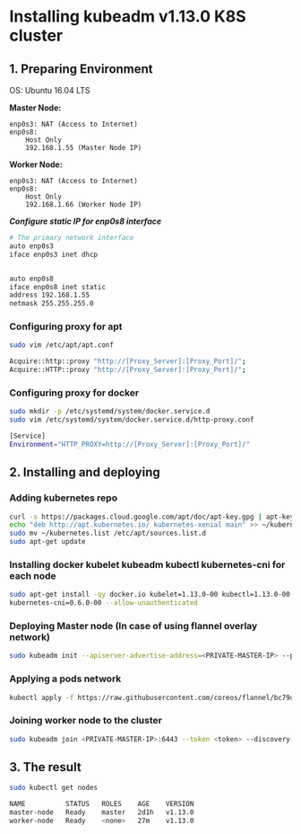 Installing kubeadm v1.13.0 K8S cluster
======================================

## 1. Preparing Environment

OS: Ubuntu 16.04 LTS

**Master Node:**

    enp0s3: NAT (Access to Internet)
    enp0s8:
        Host Only
        192.168.1.55 (Master Node IP)

**Worker Node:**

    enp0s3: NAT (Access to Internet)
    enp0s8:
        Host Only
        192.168.1.66 (Worker Node IP)

***Configure static IP for enp0s8 interface***
```sh
# The primary network interface
auto enp0s3
iface enp0s3 inet dhcp


auto enp0s8
iface enp0s8 inet static
address 192.168.1.55
netmask 255.255.255.0
```


### Configuring proxy for apt
```sh
sudo vim /etc/apt/apt.conf

Acquire::http::proxy "http://[Proxy_Server]:[Proxy_Port]/";
Acquire::HTTP::proxy "http://[Proxy_Server]:[Proxy_Port]/";
```

### Configuring proxy for docker
```sh
sudo mkdir -p /etc/systemd/system/docker.service.d
sudo vim /etc/systemd/system/docker.service.d/http-proxy.conf

[Service]
Environment="HTTP_PROXY=http://[Proxy_Server]:[Proxy_Port]/"
```

## 2. Installing and deploying

### Adding kubernetes repo
```sh
curl -s https://packages.cloud.google.com/apt/doc/apt-key.gpg | apt-key add -
echo "deb http://apt.kubernetes.io/ kubernetes-xenial main" >> ~/kubernetes.list
sudo mv ~/kubernetes.list /etc/apt/sources.list.d
sudo apt-get update
```

### Installing docker kubelet kubeadm kubectl kubernetes-cni for each node
```sh
sudo apt-get install -qy docker.io kubelet=1.13.0-00 kubectl=1.13.0-00 kubeadm=1.13.0-00 \
kubernetes-cni=0.6.0-00 --allow-unauthenticated
```

### Deploying Master node (In case of using flannel overlay network)
```sh
sudo kubeadm init --apiserver-advertise-address=<PRIVATE-MASTER-IP> --pod-network-cidr=10.244.0.0/16
```

### Applying a pods network
```sh
kubectl apply -f https://raw.githubusercontent.com/coreos/flannel/bc79dd1505b0c8681ece4de4c0d86c5cd2643275/Documentation/kube-flannel.yml
```

### Joining worker node to the cluster
```sh
sudo kubeadm join <PRIVATE-MASTER-IP>:6443 --token <token> --discovery-token-ca-cert-hash sha256:<hash>
```

## 3. The result
```sh
sudo kubectl get nodes

NAME          STATUS   ROLES    AGE    VERSION
master-node   Ready    master   2d1h   v1.13.0
worker-node   Ready    <none>   27m    v1.13.0
```
